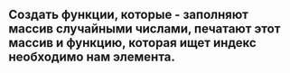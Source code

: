 ## Создать функции, которые - заполняют массив случайными числами, печатают этот массив и функцию, которая ищет индекс необходимо нам элемента.